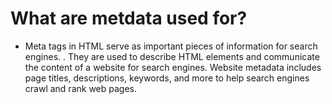 # What are metdata used for?

- Meta tags in HTML serve as important pieces of information for search engines. . They are used to describe HTML elements and communicate the content of a website for search engines. Website metadata includes page titles, descriptions, keywords, and more to help search engines crawl and rank web pages.